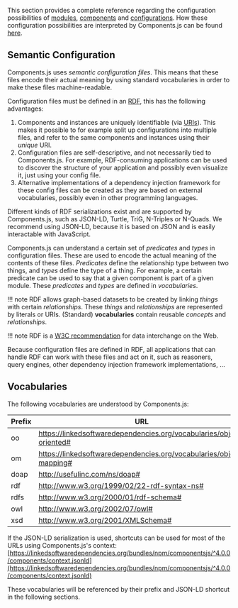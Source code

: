 This section provides a complete reference regarding the configuration possibilities of
[modules](./modules/), [components](./components/) and [configurations](./configurations/).
How these configuration possibilities are interpreted by Components.js can be found [here](../../loading/instantiation/).

## Semantic Configuration

Components.js uses _semantic configuration files_.
This means that these files encode their actual meaning by using standard vocabularies
in order to make these files machine-readable.

Configuration files must be defined in an [RDF](https://www.w3.org/RDF/), this has the following advantages:

1. Components and instances are uniquely identifiable (via [URIs](https://www.w3.org/wiki/URI)).
This makes it possible to for example split up configurations into multiple files, and refer to the same components and instances using their _unique_ URI.
2. Configuration files are self-descriptive, and not necessarily tied to Components.js.
For example, RDF-consuming applications can be used to discover the structure of your application and possibly even visualize it, just using your config file.
3. Alternative implementations of a dependency injection framework for these config files can be created as they are based on external vocabularies,
possibly even in other programming languages.

Different kinds of RDF serializations exist and are supported by Components.js,
such as JSON-LD, Turtle, TriG, N-Triples or N-Quads.
We recommend using JSON-LD, because it is based on JSON and is easily interactable with JavaScript.

Components.js can understand a certain set of _predicates_ and _types_ in configuration files.
These are used to encode the actual meaning of the contents of these files.
_Predicates_ define the relationship type between two things,
and _types_ define the type of a thing.
For example, a certain predicate can be used to say that a given component is part of a given module.
These _predicates_ and _types_ are defined in _vocabularies_.

!!! note
    RDF allows graph-based datasets to be created by linking _things_ with certain _relationships_.
    These _things_ and _relationships_ are represented by literals or URIs.
    (Standard) **vocabularies** contain reusable _concepts_ and _relationships_.

!!! note
    RDF is a [W3C recommendation](https://www.w3.org/TR/rdf11-concepts/) for data interchange on the Web.

Because configuration files are defined in RDF, all applications that can handle RDF can work with these files and act on it,
such as reasoners, query engines, other dependency injection framework implementations, ...

## Vocabularies

The following vocabularies are understood by Components.js:

| Prefix | URL |
|--------|-----|
| oo     | https://linkedsoftwaredependencies.org/vocabularies/object-oriented# |
| om     | https://linkedsoftwaredependencies.org/vocabularies/object-mapping# |
| doap   | http://usefulinc.com/ns/doap# |
| rdf    | http://www.w3.org/1999/02/22-rdf-syntax-ns# |
| rdfs   | http://www.w3.org/2000/01/rdf-schema# |
| owl    | http://www.w3.org/2002/07/owl# |
| xsd    | http://www.w3.org/2001/XMLSchema# |

If the JSON-LD serialization is used, shortcuts can be used for most of the URLs using Components.js's context: [https://linkedsoftwaredependencies.org/bundles/npm/componentsjs/^4.0.0/components/context.jsonld](https://linkedsoftwaredependencies.org/bundles/npm/componentsjs/^4.0.0/components/context.jsonld)

These vocabularies will be referenced by their prefix and JSON-LD shortcut in the following sections.
